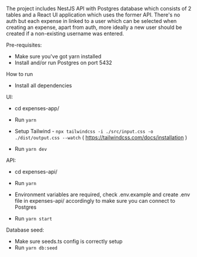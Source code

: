 The project includes NestJS API with Postgres database which consists of 2 tables and a React UI application which uses the former API. There's no auth but each expense in linked to a user which can be selected when creating an expense, apart from auth, more ideally a new user should be created if a non-existing username was entered.

Pre-requisites:

- Make sure you've got yarn installed
- Install and/or run Postgres on port 5432

How to run

- Install all dependencies

UI:

- cd expenses-app/

- Run `yarn`

- Setup Tailwind - `npx tailwindcss -i ./src/input.css -o ./dist/output.css --watch` ( https://tailwindcss.com/docs/installation )

- Run `yarn dev`

API:

- cd expenses-api/

- Run `yarn`

- Environment variables are required, check .env.example and create .env file in expenses-api/ accordingly to make sure you can connect to Postgres

- Run `yarn start`

Database seed:

- Make sure seeds.ts config is correctly setup
- Run `yarn db:seed`